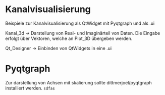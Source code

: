 # Kanalvisualisierung
Beispiele zur Kanalvisualisierung als QtWidget mit Pyqtgraph und als .ui

  Kanal_3d -> Darstellung von Real- und Imaginärteil von Daten. Die Eingabe erfolgt über Vektoren, welche an Plot_3D übergeben werden.

Qt_Designer -> Einbinden von QtWidgets in eine .ui

# Pyqtgraph 
Zur darstellung von Achsen mit skalierung sollte dittmerjoel/pyqtgraph installiert werden.
`sdfas`
